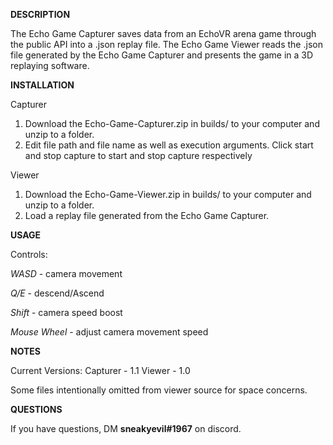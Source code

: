 **DESCRIPTION**

The Echo Game Capturer saves data from an EchoVR arena game through the public API into a .json replay file.
The Echo Game Viewer reads the .json file generated by the Echo Game Capturer and presents the game in a 3D replaying software.

**INSTALLATION**

Capturer

<ol>
  <li> Download the Echo-Game-Capturer.zip in builds/ to your computer and unzip to a folder. </li>
  <li> Edit file path and file name as well as execution arguments. Click start and stop capture to start and stop capture respectively </li>
</ol>

Viewer

<ol>
  <li> Download the Echo-Game-Viewer.zip in builds/ to your computer and unzip to a folder. </li>
  <li> Load a replay file generated from the Echo Game Capturer. </li>
</ol>

**USAGE**

Controls:

*WASD* - camera movement

*Q/E* - descend/Ascend

*Shift* - camera speed boost

*Mouse Wheel* - adjust camera movement speed 

**NOTES**

Current Versions:
Capturer - 1.1
Viewer - 1.0

Some files intentionally omitted from viewer source for space concerns.


**QUESTIONS**

If you have questions, DM **sneakyevil#1967** on discord.
